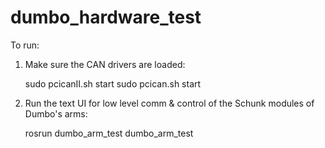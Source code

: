 dumbo_hardware_test
===================

To run:

   1. Make sure the CAN drivers are loaded:
      
      sudo pcicanII.sh start
      sudo pcican.sh start

   2. Run the text UI for low level comm & control of the Schunk modules of Dumbo's arms:
      
      rosrun dumbo_arm_test dumbo_arm_test